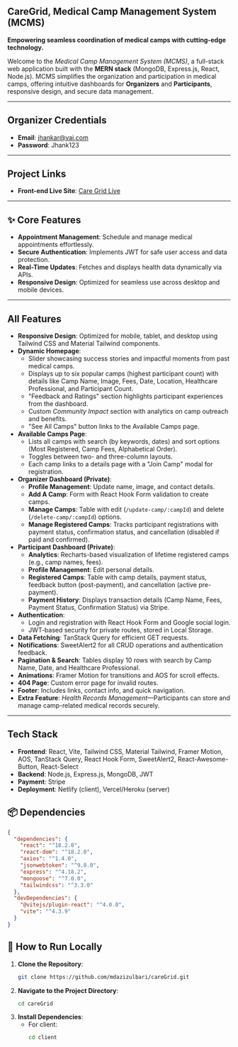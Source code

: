 ## CareGrid, Medical Camp Management System (MCMS)

**Empowering seamless coordination of medical camps with cutting-edge technology.**

Welcome to the _Medical Camp Management System (MCMS)_, a full-stack web application built with the **MERN stack** (MongoDB, Express.js, React, Node.js). MCMS simplifies the organization and participation in medical camps, offering intuitive dashboards for **Organizers** and **Participants**, responsive design, and secure data management.

---

## Organizer Credentials

- **Email**: jhankar@vai.com
- **Password**: Jhank123

---

## Project Links

- **Front-end Live Site**: [Care Grid Live](https://caregrid-a12.netlify.app/) 

---

## ✨ Core Features
- **Appointment Management**: Schedule and manage medical appointments effortlessly.
- **Secure Authentication**: Implements JWT for safe user access and data protection.
- **Real-Time Updates**: Fetches and displays health data dynamically via APIs.
- **Responsive Design**: Optimized for seamless use across desktop and mobile devices.

---

## All Features

- **Responsive Design**: Optimized for mobile, tablet, and desktop using Tailwind CSS and Material Tailwind components.
- **Dynamic Homepage**:
  - Slider showcasing success stories and impactful moments from past medical camps.
  - Displays up to six popular camps (highest participant count) with details like Camp Name, Image, Fees, Date, Location, Healthcare Professional, and Participant Count.
  - "Feedback and Ratings" section highlights participant experiences from the dashboard.
  - Custom _Community Impact_ section with analytics on camp outreach and benefits.
  - "See All Camps" button links to the Available Camps page.
- **Available Camps Page**:
  - Lists all camps with search (by keywords, dates) and sort options (Most Registered, Camp Fees, Alphabetical Order).
  - Toggles between two- and three-column layouts.
  - Each camp links to a details page with a "Join Camp" modal for registration.
- **Organizer Dashboard (Private)**:
  - **Profile Management**: Update name, image, and contact details.
  - **Add A Camp**: Form with React Hook Form validation to create camps.
  - **Manage Camps**: Table with edit (`/update-camp/:campId`) and delete (`/delete-camp/:campId`) options.
  - **Manage Registered Camps**: Tracks participant registrations with payment status, confirmation status, and cancellation (disabled if paid and confirmed).
- **Participant Dashboard (Private)**:
  - **Analytics**: Recharts-based visualization of lifetime registered camps (e.g., camp names, fees).
  - **Profile Management**: Edit personal details.
  - **Registered Camps**: Table with camp details, payment status, feedback button (post-payment), and cancellation (active pre-payment).
  - **Payment History**: Displays transaction details (Camp Name, Fees, Payment Status, Confirmation Status) via Stripe.
- **Authentication**:
  - Login and registration with React Hook Form and Google social login.
  - JWT-based security for private routes, stored in Local Storage.
- **Data Fetching**: TanStack Query for efficient GET requests.
- **Notifications**: SweetAlert2 for all CRUD operations and authentication feedback.
- **Pagination & Search**: Tables display 10 rows with search by Camp Name, Date, and Healthcare Professional.
- **Animations**: Framer Motion for transitions and AOS for scroll effects.
- **404 Page**: Custom error page for invalid routes.
- **Footer**: Includes links, contact info, and quick navigation.
- **Extra Feature**: _Health Records Management_—Participants can store and manage camp-related medical records securely.

---

## Tech Stack

- **Frontend**: React, Vite, Tailwind CSS, Material Tailwind, Framer Motion, AOS, TanStack Query, React Hook Form, SweetAlert2, React-Awesome-Button, React-Select
- **Backend**: Node.js, Express.js, MongoDB, JWT
- **Payment**: Stripe
- **Deployment**: Netlify (client), Vercel/Heroku (server) 

## 📦 Dependencies
```json
{
  "dependencies": {
    "react": "^18.2.0",
    "react-dom": "^18.2.0",
    "axios": "^1.4.0",
    "jsonwebtoken": "^9.0.0",
    "express": "^4.18.2",
    "mongoose": "^7.0.0",
    "tailwindcss": "^3.3.0"
  },
  "devDependencies": {
    "@vitejs/plugin-react": "^4.0.0",
    "vite": "^4.3.9"
  }
}
```

## 🚀 How to Run Locally
1. **Clone the Repository**:
   ```bash
   git clone https://github.com/mdazizulbari/careGrid.git
   ```
2. **Navigate to the Project Directory**:
   ```bash
   cd careGrid
   ```
3. **Install Dependencies**:
   - For client:
     ```bash
     cd client
